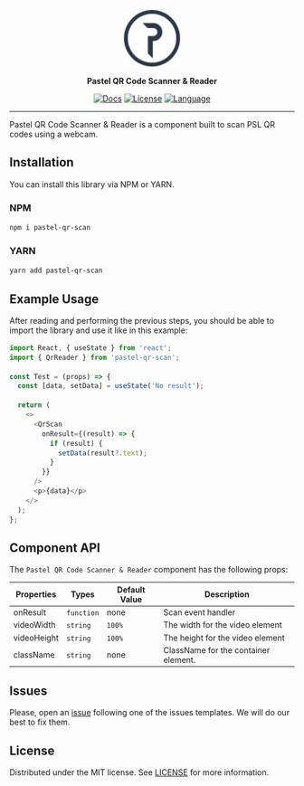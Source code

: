 <div align=center>

  [<img height="100px" src="https://github.com/pastelnetwork/pastel-qr-scan/blob/master/src/assets/images/logo.svg"/>](https://pastel.network/)

</div>

<p align=center>
  <b>Pastel QR Code Scanner & Reader</b>
</p>

<div align=center>

  [![Docs](https://img.shields.io/badge/doc-reference-%233F9AF7)](https://docs.pastel.network/introduction/pastel-overview)
  [![License](https://img.shields.io/github/license/pastelnetwork/pastel-electron-wallet)](https://github.com/pastelnetwork/pastel-qr-scanblob/master/LICENSE)
  [![Language](https://img.shields.io/badge/language-Typescript-%232b7489)](https://github.com/pastelnetwork/pastel-qr-scansearch?q=typescript)

</div>

---

Pastel QR Code Scanner & Reader is a component built to scan PSL QR codes using a webcam.

## Installation

You can install this library via NPM or YARN.

### NPM

```bash
npm i pastel-qr-scan
```

### YARN

```bash
yarn add pastel-qr-scan
```

## Example Usage

After reading and performing the previous steps, you should be able to import the library and use it like in this example:

```javascript
import React, { useState } from 'react';
import { QrReader } from 'pastel-qr-scan';

const Test = (props) => {
  const [data, setData] = useState('No result');

  return (
    <>
      <QrScan
        onResult={(result) => {
          if (result) {
            setData(result?.text);
          }
        }}
      />
      <p>{data}</p>
    </>
  );
};
```

## Component API

The `Pastel QR Code Scanner & Reader` component has the following props:

| Properties          | Types                                                                                           | Default Value            | Description                                              |
| ------------------- | ----------------------------------------------------------------------------------------------- | ------------------------ | -------------------------------------------------------- |
| onResult            | `function`                                                                                      | none                     | Scan event handler                                       |
| videoWidth             | `string`                                                                                        | `100%`                  | The width for the video element                             |
| videoHeight             | `string`                                                                                        | `100%`                  | The height for the video element                             |
| className           | `string`                                                                                         | none                     | ClassName for the container element.                     |

## Issues

Please, open an [issue](https://github.com/pastelnetwork/pastel-qr-scan/qr-scan/issues) following one of the issues templates. We will do our best to fix them.

## License

Distributed under the MIT license. See [LICENSE](LICENSE) for more information.

